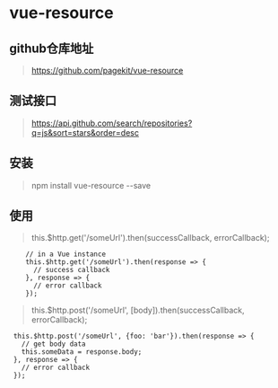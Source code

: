 # vue-resource
## github仓库地址
  > https://github.com/pagekit/vue-resource
## 测试接口
  > https://api.github.com/search/repositories?q=js&sort=stars&order=desc  
## 安装  
  > npm install vue-resource --save
## 使用
   > this.$http.get('/someUrl').then(successCallback, errorCallback);
   
        // in a Vue instance
        this.$http.get('/someUrl').then(response => {
          // success callback
        }, response => {
          // error callback
        });
        
   > this.$http.post('/someUrl', [body]).then(successCallback, errorCallback);
    
     this.$http.post('/someUrl', {foo: 'bar'}).then(response => {
       // get body data
       this.someData = response.body;
     }, response => {
       // error callback
     }); 
